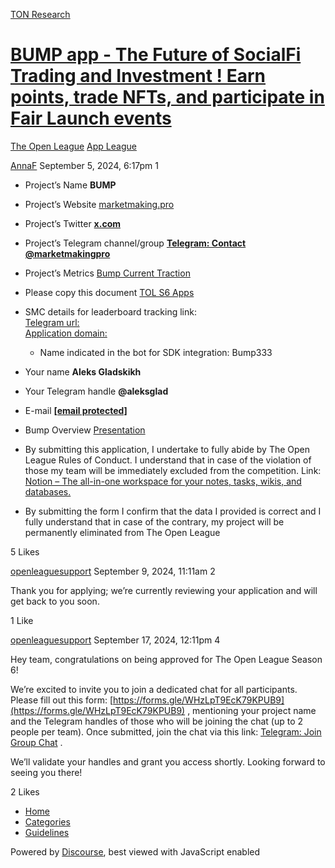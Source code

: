 [TON Research](/)

# [BUMP app - The Future of SocialFi Trading and Investment ! Earn points, trade NFTs, and participate in Fair Launch events](/t/bump-app-the-future-of-socialfi-trading-and-investment-earn-points-trade-nfts-and-participate-in-fair-launch-events/31213)

[The Open League](/c/the-open-league/app-leaderboard/58)  [App League](/c/the-open-league/app-leaderboard/58) 

    

[AnnaF](https://tonresear.ch/u/AnnaF)  September 5, 2024, 6:17pm  1

*   Project’s Name **BUMP**
    
*   Project’s Website [marketmaking.pro](https://marketmaking.pro/)
    
*   Project’s Twitter **[x.com](https://x.com/MarketmakingX)**
    
*   Project’s Telegram channel/group **[Telegram: Contact @marketmakingpro](https://t.me/marketmakingpro)**
    
*   Project’s Metrics [Bump Сurrent Traction](https://docs.google.com/document/d/1KDRtc3DvAr976sDlQ2oapZ82KKuZqFP5f-CIoMOE7PE/edit)
    
*   Please copy this document [TOL S6 Apps](https://docs.google.com/document/d/10vya7Nu-A8YrRwEjW-9fiyUArlwIC491FWJdskrH3Rk/edit)
    
*   SMC details for leaderboard tracking link:  
    [Telegram url:](https://t.me/MMproBump_bot)  
    [Application domain:](https://mmbump.pro/)
    
    *   Name indicated in the bot for SDK integration: Bump333
*   Your name **Aleks Gladskikh**
    
*   Your Telegram handle **@aleksglad**
    
*   E-mail **[\[email protected\]](/cdn-cgi/l/email-protection#b4c7dbd7ddd5d8f4d9d9c4c6dbc0c6c1c7c09ad7dbd9)**
    
*   Bump Overview [Presentation](https://drive.google.com/file/d/12NGEf4Tv5_AZBzb72hywbe3MraqkbvNR/view)
    
*   By submitting this application, I undertake to fully abide by The Open League Rules of Conduct. I understand that in case of the violation of those my team will be immediately excluded from the competition. Link: [Notion – The all-in-one workspace for your notes, tasks, wikis, and databases.](https://ton-org.notion.site/The-Open-League-Rules-of-Conduct-04f4a0fedf1a401687075f5efd83de68)
    
*   By submitting the form I confirm that the data I provided is correct and I fully understand that in case of the contrary, my project will be permanently eliminated from The Open League
    

  5 Likes

[openleaguesupport](https://tonresear.ch/u/openleaguesupport) September 9, 2024, 11:11am  2

Thank you for applying; we’re currently reviewing your application and will get back to you soon.

  1 Like

[openleaguesupport](https://tonresear.ch/u/openleaguesupport) September 17, 2024, 12:11pm  4

Hey team, congratulations on being approved for The Open League Season 6!

We’re excited to invite you to join a dedicated chat for all participants. Please fill out this form: [https://forms.gle/WHzLpT9EcK79KPUB9](https://forms.gle/WHzLpT9EcK79KPUB9) , mentioning your project name and the Telegram handles of those who will be joining the chat (up to 2 people per team). Once submitted, join the chat via this link: [Telegram: Join Group Chat](https://t.me/+TbKriSZt35BiNmUy) .

We’ll validate your handles and grant you access shortly. Looking forward to seeing you there!

  2 Likes

*   [Home](/)
*   [Categories](/categories)
*   [Guidelines](/guidelines)

Powered by [Discourse](https://www.discourse.org), best viewed with JavaScript enabled